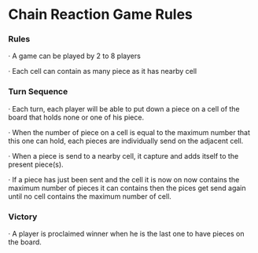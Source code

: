 # Chain Reaction Game Rules

### Rules

 · A game can be played by 2 to 8 players

 · Each cell can contain as many piece as it has nearby cell


### Turn Sequence

· Each turn, each player will be able to put down a piece on a cell of the board that holds none or one of his piece.

· When the number of piece on a cell is equal to the maximum number that this one can hold, each pieces are individually send on the adjacent cell.

· When a piece is send to a nearby cell, it capture and adds itself to the present piece(s).

· If a piece has just been sent and the cell it is now on now contains the maximum number of pieces it can contains then the pices get send again until no cell contains the maximum number of cell.


### Victory

· A player is proclaimed winner when he is the last one to have pieces on the board.

